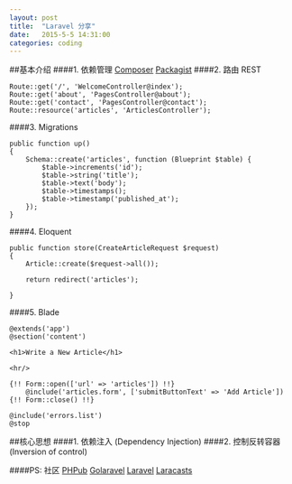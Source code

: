 ```yaml
---
layout: post
title:  "Laravel 分享"
date:   2015-5-5 14:31:00
categories: coding
---
```


##基本介绍
####1. 依赖管理
[Composer](http://www.phpcomposer.com/what-is-composer/) [Packagist](https://packagist.org/)
####2. 路由 REST
<!--![](http://i1.tietuku.com/a2154e28a87da672.jpg)-->

	Route::get('/', 'WelcomeController@index');
	Route::get('about', 'PagesController@about');
	Route::get('contact', 'PagesController@contact');
	Route::resource('articles', 'ArticlesController');
####3. Migrations
<!--![](http://i1.tietuku.com/91832f8256584d8b.jpg)-->
	public function up()
    {
        Schema::create('articles', function (Blueprint $table) {
            $table->increments('id');
            $table->string('title');
            $table->text('body');
            $table->timestamps();
            $table->timestamp('published_at');
        });
    }
####4. Eloquent
<!--![](http://i1.tietuku.com/09360b6d6992a550.jpg)-->
	public function store(CreateArticleRequest $request)
    {
        Article::create($request->all());

        return redirect('articles');

    }
####5. Blade
<!--![](http://i1.tietuku.com/caa96298e70ae477.jpg)-->

	@extends('app')
	@section('content')

    <h1>Write a New Article</h1>

    <hr/>

    {!! Form::open(['url' => 'articles']) !!}
        @include('articles.form', ['submitButtonText' => 'Add Article'])
    {!! Form::close() !!}

    @include('errors.list')
	@stop
##核心思想
####1. 依赖注入 (Dependency Injection)
####2. 控制反转容器 (Inversion of control)


####PS:
社区 [PHPub](https://phphub.org)  [Golaravel](http://wenda.golaravel.com/) [Laravel](lavavel.com) [Laracasts](https://laracasts.com)
